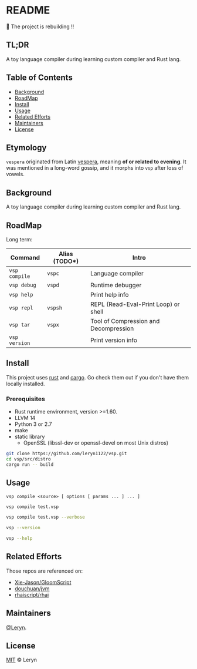 # README

🙈 The project is rebuilding !!

## TL;DR

A toy language compiler during learning custom compiler and Rust lang.

## Table of Contents

- [Background](#background)
- [RoadMap](#RoadMap)
- [Install](#install)
- [Usage](#usage)
- [Related Efforts](#related-efforts)
- [Maintainers](#maintainers)
- [License](#license)

## Etymology

`vespera` originated from Latin [vespera](https://en.wiktionary.org/wiki/vespera), meaning **of or related to evening**.
It was mentioned in a long-word gossip, and it morphs into `vsp` after loss of vowels.

## Background

A toy language compiler during learning custom compiler and Rust lang.

## RoadMap

Long term:

| Command               | Alias (TODO*) | Intro                                 |
| --------------------- |---------------| ------------------------------------- |
| `vsp compile`         | `vspc`        | Language compiler                     |
| `vsp debug`           | `vspd`        | Runtime debugger                      |
| `vsp help`            |               | Print help info                       |
| `vsp repl`            | `vspsh`       | REPL (Read-Eval-Print Loop) or shell  |
| `vsp tar`             | `vspx`        | Tool of Compression and Decompression |
| `vsp version`         |               | Print version info                    |

## Install

This project uses [rust](https://www.rust-lang.org/) and [cargo](https://npmjs.com). Go check them out if you don't have them locally installed.

### Prerequisites
- Rust runtime environment, version >=1.60.
- LLVM 14
- Python 3 or 2.7
- make
- static library
  - OpenSSL (libssl-dev or openssl-devel on most Unix distros)

```bash
git clone https://github.com/leryn1122/vsp.git
cd vsp/src/distro
cargo run -- build
```

## Usage

```plaintext
vsp compile <source> [ options [ params ... ] ... ]
```

```bash
vsp compile test.vsp

vsp compile test.vsp --verbose

vsp --version

vsp --help
```

## Related Efforts

Those repos are referenced on:

- [Xie-Jason/GloomScript](https://github.com/Xie-Jason/GloomScript)
- [douchuan/jvm](https://github.com/douchuan/jvm)
- [rhaiscript/rhai](https://github1s.com/rhaiscript/rhai)

## Maintainers

[@Leryn](https://github.com/leryn1122).

## License

[MIT](LICENSE) © Leryn
